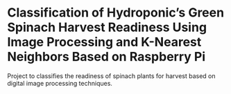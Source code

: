 # Classification of Hydroponic’s Green Spinach Harvest Readiness Using Image Processing and K-Nearest Neighbors Based on Raspberry Pi
Project to classifies the readiness of spinach plants for harvest based on digital image processing techniques.
